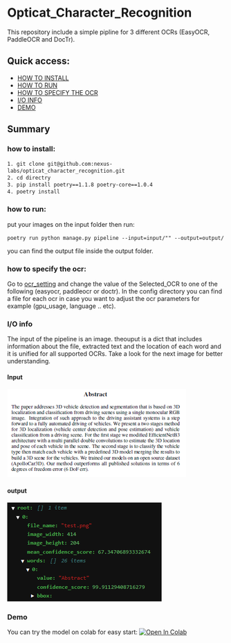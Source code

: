 # Opticat_Character_Recognition
This repository include a simple pipline for 3 different OCRs (EasyOCR, PaddleOCR and DocTr).
## Quick access:
* <a href="https://github.com/nexus-labs/opticat_character_recognition#how-to-install">HOW TO INSTALL</a>
* <a href="https://github.com/nexus-labs/opticat_character_recognition/#how-to-run">HOW TO RUN</a>
* <a href="https://github.com/nexus-labs/opticat_character_recognition/#how-to-specify-the-ocr">HOW TO SPECIFY THE OCR</a>
* <a href="https://github.com/nexus-labs/opticat_character_recognition/#io-info">I/O INFO</a>
* <a href="https://github.com/nexus-labs/opticat_character_recognition/#demo">DEMO</a>

## Summary
### how to install:
```
1. git clone git@github.com:nexus-labs/opticat_character_recognition.git
2. cd directry
3. pip install poetry==1.1.8 poetry-core==1.0.4
4. poetry install 
```
### how to run:
put your images on the input folder then run:
```
poetry run python manage.py pipeline --input=input/"" --output=output/
```
you can find the output file inside the output folder.

### how to specify the ocr:
Go to <a href="https://github.com/nexus-labs/opticat_character_recognition/blob/main/config/ocr_settings.yml">ocr_setting</a> and change the value of the Selected_OCR to one of the following (easyocr, paddleocr or doctr).
In the config directory you can find a file for each ocr in case you want to adjust the ocr parameters for example (gpu_usage, language .. etc).

### I/O info
The input of the pipeline is an image. theouput is a dict that includes information about the file, extracted text and the location of each word and it is unified for all supported OCRs. Take a look for the next image for better understanding. 
#### Input
![Alt Text](https://github.com/nexus-labs/opticat_character_recognition/blob/main/input/test.png)
#### output
![Alt Text](https://github.com/nexus-labs/opticat_character_recognition/blob/main/figs/fig1.PNG)

### Demo
You can try the model on colab for easy start:
<a href='https://colab.research.google.com/drive/1_O6t8ldD5VV2cGECJc4nGrBCYzyel1-K?usp=sharing'>![Open In Colab](https://colab.research.google.com/assets/colab-badge.svg)</a>


